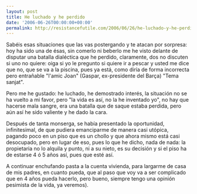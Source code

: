 ```yaml
---
layout: post
title: He luchado y he perdido
date: '2006-06-26T00:00:00+00:00'
permalink: http://resistancefutile.com/2006/06/26/he-luchado-y-he-perdido/
---
```

<img style="float:right; margin:0 0 10px 10px;" src="http://photos1.blogger.com/blogger/6639/1972/320/images.15.jpg" border="0" alt="" />Sabéis esas situaciones que las vas postergando y te atacan por sorpresa: hoy ha sido una de ésas, sin comerlo ni beberlo me he visto delante de disputar una batalla dialéctica que he perdido, claramente, dos no discuten si uno no quiere: oiga si yo le pregunto si quiere ir a pescar y usted me dice que no, que se va a la piscina, pues ya está, como diría de forma incorrecta pero entrañable "l'amic Joan" (Gaspar, ex-presidente del Barça) "Tema sanjat".

Pero me he gustado: he luchado, he demostrado interés, la situación no se ha vuelto a mi favor, pero "la vida es así, no la he inventado yo", no hay que hacerse mala sangre, era una batalla que de saque estaba perdida, pero aún así he sido valiente y he dado la cara.

Después de tanta monserga, se había presentado la oportunidad, infinitesimal, de que pudiera emanciparme de manera casi utópica, pagando poco en un piso que es un chollo y que ahora mismo está casi desocupado, pero en lugar de eso, pues lo que he dicho, nada de nada: la propietaria no lo alquila y punto, ni a su nieto, es su decisión y si el piso ha de estarse 4 ó 5 años así, pues que esté así.

A continuar enchufando pasta a la cuenta vivienda, para largarme de casa de mis padres, en cuanto pueda, que al paso que voy va a ser complicado que en 4 años pueda hacerlo, pero bueno, siempre tengo una opinión pesimista de la vida, ya veremos).

